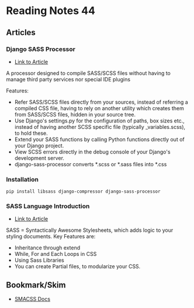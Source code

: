 # Reading Notes 44  

## Articles  

### Django SASS Processor  
* [Link to Article](https://github.com/jrief/django-sass-processor#introduction)  

A processor designed to compile SASS/SCSS files without having to manage third party services nor special IDE plugins  

Features:  
- Refer SASS/SCSS files directly from your sources, instead of referring a compiled CSS file, having to rely on another utility which creates them from SASS/SCSS files, hidden in your source tree.
- Use Django's settings.py for the configuration of paths, box sizes etc., instead of having another SCSS specific file (typically _variables.scss), to hold these.
- Extend your SASS functions by calling Python functions directly out of your Django project.
- View SCSS errors directly in the debug console of your Django's development server.
- django-sass-processor converts *.scss or *.sass files into *.css

### Installation 
`pip install libsass django-compressor django-sass-processor`  


### SASS Language Introduction  
* [Link to Article](https://sass-lang.com/guide)

SASS = Syntactically Awesome Stylesheets, which adds logic to your styling documents. 
Key Features are:  
- Inheritance through extend  
- While, For and Each Loops in CSS  
- Using Sass Libraries  
- You can create Partial files, to modularize your CSS.  


## Bookmark/Skim  
* [SMACSS Docs](http://smacss.com/)   